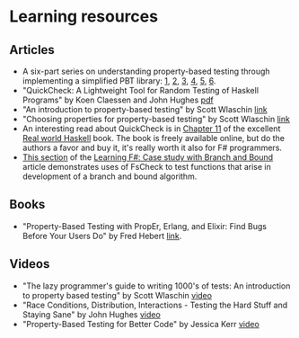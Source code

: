 # Learning resources

## Articles

* A six-part series on understanding property-based testing through implementing a simplified PBT library: [1](https://getcode.substack.com/p/property-based-testing-1-what-is), [2](https://getcode.substack.com/p/-property-based-testing-2-the-essentials), [3](https://getcode.substack.com/p/property-based-testing-3-shrinking), [4](https://getcode.substack.com/p/property-based-testing-4-unifying), [5](https://getcode.substack.com/p/property-based-testing-5-shrinking), [6](https://getcode.substack.com/p/property-based-testing-6-random-all).
* "QuickCheck: A Lightweight Tool for Random Testing of Haskell Programs" by Koen Claessen and John Hughes [pdf](http://www.eecs.northwestern.edu/~robby/courses/395-495-2009-fall/quick.pdf)
* "An introduction to property-based testing" by Scott Wlaschin [link](http://fsharpforfunandprofit.com/posts/property-based-testing/)
* "Choosing properties for property-based testing" by Scott Wlaschin [link](http://fsharpforfunandprofit.com/posts/property-based-testing-2/)
* An interesting read about QuickCheck is in [Chapter 11](http://book.realworldhaskell.org/read/testing-and-quality-assurance.html) of the excellent [Real world Haskell](http://book.realworldhaskell.org) book. The book is freely available online, but do the authors a favor and buy it, it's really worth it also for F# programmers.
* [This section](http://opcoast.com/demos/fsharp/part3.html) of the [Learning F#: Case study with Branch and Bound](http://opcoast.com/demos/fsharp/index.html) article demonstrates uses of FsCheck to test functions that arise in development of a branch and bound algorithm.

## Books

* "Property-Based Testing with PropEr, Erlang, and Elixir: Find Bugs Before Your Users Do" by Fred Hebert [link](https://pragprog.com/titles/fhproper/property-based-testing-with-proper-erlang-and-elixir).

## Videos

* "The lazy programmer's guide to writing 1000's of tests: An introduction to property based testing" by Scott Wlaschin [video](https://www.youtube.com/watch?v=IYzDFHx6QPY)
* "Race Conditions, Distribution, Interactions - Testing the Hard Stuff and Staying Sane" by John Hughes [video](https://vimeo.com/68383317)
* "Property-Based Testing for Better Code" by Jessica Kerr [video](https://www.youtube.com/watch?v=shngiiBfD80)
